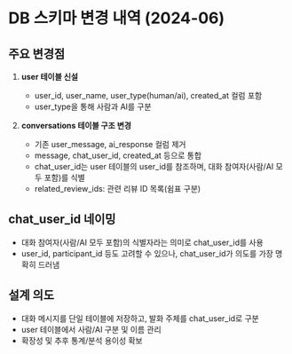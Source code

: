 # DB 스키마 변경 내역 (2024-06)

## 주요 변경점

1. **user 테이블 신설**
   - user_id, user_name, user_type(human/ai), created_at 컬럼 포함
   - user_type을 통해 사람과 AI를 구분

2. **conversations 테이블 구조 변경**
   - 기존 user_message, ai_response 컬럼 제거
   - message, chat_user_id, created_at 등으로 통합
   - chat_user_id는 user 테이블의 user_id를 참조하며, 대화 참여자(사람/AI 모두 포함)를 식별
   - related_review_ids: 관련 리뷰 ID 목록(쉼표 구분)

## chat_user_id 네이밍
- 대화 참여자(사람/AI 모두 포함)의 식별자라는 의미로 chat_user_id를 사용
- user_id, participant_id 등도 고려할 수 있으나, chat_user_id가 의도를 가장 명확히 드러냄

## 설계 의도
- 대화 메시지를 단일 테이블에 저장하고, 발화 주체를 chat_user_id로 구분
- user 테이블에서 사람/AI 구분 및 이름 관리
- 확장성 및 추후 통계/분석 용이성 확보 